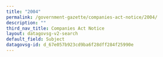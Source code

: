 ```yaml
---
title: "2004"
permalink: /government-gazette/companies-act-notice/2004/
description: ""
third_nav_title: Companies Act Notice
layout: datagovsg-v2-search
default_field: Subject
datagovsg-id: d_67e057b923cd9ba6f28dff284f25990e
---
```

